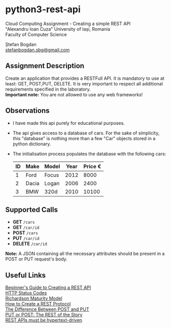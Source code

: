 # python3-rest-api
Cloud Computing Assignment - Creating a simple REST API  
"Alexandru Ioan Cuza" University of Iași, Romania  
Faculty of Computer Science  

Ștefan Bogdan  
stefanbogdan.sbg@gmail.com

## Assignment Description
Create an application that provides a RESTFull API. It is mandatory to use at
least: GET, POST,PUT, DELETE. It is very important to respect all additional
requirements specified in the laboratory.  
**Important note:** You are not allowed to use any web frameworks!

## Observations
* I have made this api purely for educational purposes.  
* The api gives access to a database of cars. For the sake of simplicity, this
"database" is nothing more than a few "Car" objects stored in a python dictionary.  
* The initialisation process populates the database with the following cars:  

    | ID  | Make  | Model | Year | Price € |
    | --- | ----- | ----- | ---- | ------- |
    | 1   | Ford  | Focus | 2012 | 8000    |
    | 2   | Dacia | Logan | 2006 | 2400    |
    | 3   | BMW   | 320d  | 2010 | 10100   |

## Supported Calls
* **GET** `/cars`  
* **GET** `/car/id`  
* **POST** `/cars`  
* **PUT** `/car/id`  
* **DELETE** `/car/id`

**Note:** A JSON containing all the necessary attributes should be present in a
POST or PUT request's body.

## Useful Links
[Beginner's Guide to Creating a REST API](http://www.andrewhavens.com/posts/20/beginners-guide-to-creating-a-rest-api/)  
[HTTP Status Codes](http://www.restapitutorial.com/httpstatuscodes.html)  
[Richardson Maturity Model](https://martinfowler.com/articles/richardsonMaturityModel.html)  
[How to Create a REST Protocol](http://www.xml.com/pub/a/2004/12/01/restful-web.html)  
[The Difference Between POST and PUT](http://zacharyvoase.com/2009/07/03/http-post-put-diff/)  
[PUT or POST: The REST of the Story](https://jcalcote.wordpress.com/2008/10/16/put-or-post-the-rest-of-the-story/)  
[REST APIs must be hypertext-driven](http://roy.gbiv.com/untangled/2008/rest-apis-must-be-hypertext-driven)  

